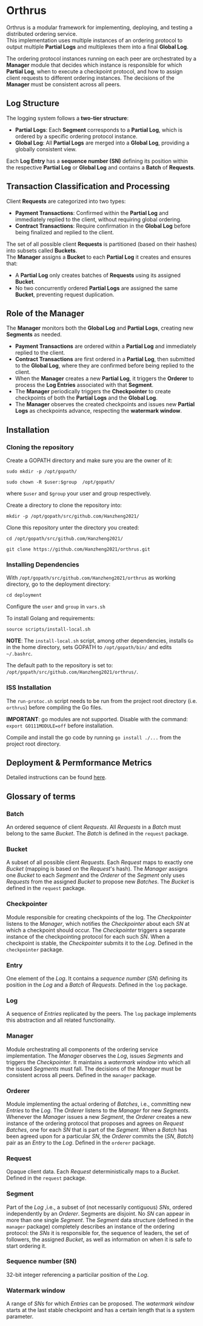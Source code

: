 # Orthrus

Orthrus is a modular framework for implementing, deploying, and testing a distributed ordering service.  
This implementation uses multiple instances of an ordering protocol to output multiple **Partial Logs** and multiplexes them into a final **Global Log**.  

The ordering protocol instances running on each peer are orchestrated by a **Manager** module that decides which instance is responsible for which **Partial Log**, when to execute a checkpoint protocol, and how to assign client requests to different ordering instances. The decisions of the **Manager** must be consistent across all peers.  

## Log Structure  
The logging system follows a **two-tier structure**:  
- **Partial Logs**: Each **Segment** corresponds to a **Partial Log**, which is ordered by a specific ordering protocol instance.  
- **Global Log**: All **Partial Logs** are merged into a **Global Log**, providing a globally consistent view.  

Each **Log Entry** has a **sequence number (SN)** defining its position within the respective **Partial Log** or **Global Log** and contains a **Batch** of **Requests**.  

## Transaction Classification and Processing  
Client **Requests** are categorized into two types:  
- **Payment Transactions**: Confirmed within the **Partial Log** and immediately replied to the client, without requiring global ordering.  
- **Contract Transactions**: Require confirmation in the **Global Log** before being finalized and replied to the client.  

The set of all possible client **Requests** is partitioned (based on their hashes) into subsets called **Buckets**.  
The **Manager** assigns a **Bucket** to each **Partial Log** it creates and ensures that:  
- A **Partial Log** only creates batches of **Requests** using its assigned **Bucket**.  
- No two concurrently ordered **Partial Logs** are assigned the same **Bucket**, preventing request duplication.  

## Role of the Manager  
The **Manager** monitors both the **Global Log** and **Partial Logs**, creating new **Segments** as needed.  
- **Payment Transactions** are ordered within a **Partial Log** and immediately replied to the client.  
- **Contract Transactions** are first ordered in a **Partial Log**, then submitted to the **Global Log**, where they are confirmed before being replied to the client.  
- When the **Manager** creates a new **Partial Log**, it triggers the **Orderer** to process the **Log Entries** associated with that **Segment**.  
- The **Manager** periodically triggers the **Checkpointer** to create checkpoints of both the **Partial Logs** and the **Global Log**.  
- The **Manager** observes the created checkpoints and issues new **Partial Logs** as checkpoints advance, respecting the **watermark window**.



## Installation
### Cloning the repository
Create a GOPATH directory and make sure you are the owner of it:

`sudo mkdir -p /opt/gopath/`

`sudo chown -R $user:$group  /opt/gopath/`

where `$user` and `$group` your user and group respectively.

Create a directory to clone the repository into:

`mkdir -p /opt/gopath/src/github.com/Hanzheng2021/`

Clone this repository unter the directory you created:

`cd /opt/gopath/src/github.com/Hanzheng2021/`

`git clone https://github.com/Hanzheng2021/orthrus.git`


### Installing Dependencies
With `/opt/gopath/src/github.com/Hanzheng2021/orthrus` as working directory, go to the deployment directory:

`cd deployment`

Configure the `user` and `group` in `vars.sh`

To install Golang and requirements: 

`source scripts/install-local.sh`

**NOTE**: The `install-local.sh` script, among other dependencies, installs `Go` in the home directory, sets GOPATH to `/opt/gopath/bin/` and edits `~/.bashrc`.

The default path to the repository is set to: `/opt/gopath/src/github.com/Hanzheng2021/orthrus/`.


### ISS Installation
The `run-protoc.sh` script needs to be run from the project root directory (i.e. `orthrus`) before compiling the Go
files. 

**IMPORTANT**: go modules are not supported. Disable with the command: `export GO111MODULE=off` before installation.

Compile and install the go code by running `go install ./...` from the project root directory.


## Deployment & Permformance Metrics
Detailed instructions can be found  [here](https://github.com/Hanzheng2021/Orthrus/blob/main/deployment/README.md).


## Glossary of terms 

### Batch
An ordered sequence of client _Requests_. All _Requests_ in a _Batch_ must belong to the same _Bucket_. The _Batch_ is
defined in the `request` package.

### Bucket
A subset of all possible client _Requests_. Each _Request_ maps to exactly one _Bucket_ (mapping is based on the
_Request_'s hash). The _Manager_ assigns one _Bucket_ to each _Segment_ and the _Orderer_ of the _Segment_ only uses
_Requests_ from the assigned _Bucket_ to propose new _Batches_. The _Bucket_ is defined in the `request` package.

### Checkpointer
Module responsible for creating checkpoints of the log. The _Checkpointer_ listens to the _Manager_, which notifies the
_Checkpointer_ about each _SN_ at which a checkpoint should occur. The _Checkpointer_ triggers a separate instance of
the checkpointing protocol for each such _SN_. When a checkpoint is stable, the _Checkpointer_ submits it to the _Log_.
Defined in the `checkpointer` package.

### Entry
One element of the _Log_. It contains a _sequence number_ (_SN_) defining its position in the _Log_ and a _Batch_ of
_Requests_. Defined in the `log` package.

### Log
A sequence of _Entries_ replicated by the peers. The `log` package implements this abstraction and all related
functionality.

### Manager
Module orchestrating all components of the ordering service implementation. The _Manager_ observes the _Log_, issues
_Segments_ and triggers the _Checkpointer_. It maintains a _watermark window_ into which all the issued _Segments_ must
fall. The decisions of the _Manager_ must be consistent across all peers. Defined in the `manager` package.

### Orderer
Module implementing the actual ordering of _Batches_, i.e., committing new _Entries_ to the _Log_.
The _Orderer_ listens to the _Manager_ for new _Segments_. Whenever the _Manager_ issues a new _Segment_, the _Orderer_
creates a new instance of the ordering protocol that proposes and agrees on _Request_ _Batches_, one for each _SN_ that
is part of the _Segment_. When a _Batch_ has been agreed upon for a particular _SN_, the _Orderer_ commits the
(_SN_, _Batch_) pair as an _Entry_ to the _Log_. Defined in the `orderer` package.

### Request
Opaque client data. Each _Request_ deterministically maps to a _Bucket_. Defined in the `request` package.

### Segment
Part of the _Log_ ,i.e., a subset of (not necessarily contiguous) _SNs_, ordered independently by an _Orderer_.
Segments are disjoint. No _SN_ can appear in more than one single _Segment_. The _Segment_ data structure (defined in
the `manager` package) completely describes an instance of the ordering protocol: the _SNs_ it is responsible for, the
sequence of leaders, the set of followers, the assigned _Bucket_, as well as information on when it is safe to start
ordering it.

### Sequence number (SN)
32-bit integer referencing a particilar position of the _Log_.

### Watermark window
A range of _SNs_ for which _Entries_ can be proposed. The _watermark window_ starts at the last stable checkpoint and
has a certain length that is a system parameter.

